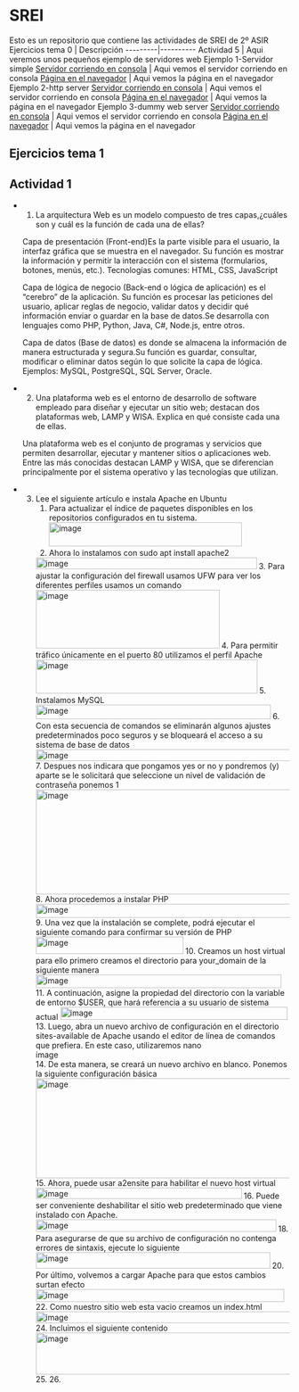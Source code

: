 # SREI
Esto es un repositorio que contiene las actividades de SREI de 2º ASIR
Ejercicios tema 0 | Descripción
---------|----------
Actividad 5 | Aqui veremos unos pequeños ejemplo de servidores web
Ejemplo 1-Servidor simple
[Servidor corriendo en consola](Captura_eje1.png) | Aqui vemos el servidor corriendo en consola
[Página en el navegador](ejemplo_1_1.png) | Aqui vemos la página en el navegador 
Ejemplo 2-http server
[Servidor corriendo en consola](ejemplo_2_2.png) | Aqui vemos el servidor corriendo en consola 
[Página en el navegador](ejemplo_2.png) | Aqui vemos la página en el navegador 
Ejemplo 3-dummy web server
[Servidor corriendo en consola](3_1.png) | Aqui vemos el servidor corriendo en consola 
[Página en el navegador](3.png) | Aqui vemos la página en el navegador 

## Ejercicios tema 1
## Actividad 1
- 1. La arquitectura Web es un modelo compuesto de tres capas,¿cuáles son y cuál es  la función de cada una de ellas?

  Capa de presentación (Front-end)Es la parte visible para el usuario, la interfaz gráfica que se muestra en el navegador. Su función es mostrar la información y permitir la interacción con el sistema (formularios, botones, menús, etc.). Tecnologías comunes: HTML, CSS, JavaScript

  Capa de lógica de negocio (Back-end o lógica de aplicación) es el “cerebro” de la aplicación. Su función es procesar las peticiones del usuario, aplicar reglas de negocio, validar datos y decidir qué información enviar o guardar en la base de datos.Se desarrolla con lenguajes como PHP, Python, Java, C#, Node.js, entre otros.

  Capa de datos (Base de datos) es donde se almacena la información de manera estructurada y segura.Su función es guardar, consultar, modificar o eliminar datos según lo que solicite la capa de lógica. Ejemplos: MySQL, PostgreSQL, SQL Server, Oracle.
- 2. Una plataforma web es el entorno de desarrollo de software empleado para  diseñar y ejecutar un sitio web; destacan dos plataformas web, LAMP y WISA. Explica en qué consiste cada una de ellas.

   Una plataforma web es el conjunto de programas y servicios que permiten desarrollar, ejecutar y mantener sitios o aplicaciones web.
Entre las más conocidas destacan LAMP y WISA, que se diferencian principalmente por el sistema operativo y las tecnologías que utilizan.

- 3. Lee el siguiente artículo e instala Apache en Ubuntu
     1. Para actualizar el índice de paquetes disponibles en los repositorios configurados en tu sistema.
        <img width="347" height="43" alt="image" src="https://github.com/user-attachments/assets/a42a2d4c-9ce4-4caa-9ecf-d37b5b6b4aa3" />
      2. Ahora lo instalamos con sudo apt install apache2
        <img width="397" height="21" alt="image" src="https://github.com/user-attachments/assets/aed5cad1-a63e-4be3-a5c8-4a6ce3a7ba74" />
      3. Para ajustar la configuración del firewall usamos UFW para ver los diferentes perfiles usamos un comando
        <img width="330" height="105" alt="image" src="https://github.com/user-attachments/assets/52b76984-5743-48a4-9b1f-455b7b6b67cc" />
      4. Para permitir tráfico únicamente en el puerto 80 utilizamos el perfil Apache
        <img width="398" height="61" alt="image" src="https://github.com/user-attachments/assets/5f46e6e6-4166-487e-9058-418a054b6b0f" />
      5. Instalamos MySQL
        <img width="422" height="26" alt="image" src="https://github.com/user-attachments/assets/52ac1ac9-2894-4e09-8283-0a7155ef3d4e" />
      6. Con esta secuencia de comandos se eliminarán algunos ajustes predeterminados poco seguros y se bloqueará el acceso a su sistema de base de datos
        <img width="458" height="21" alt="image" src="https://github.com/user-attachments/assets/8eefd1d9-36c5-4aac-98f0-3f76b55a2649" />
      7. Despues nos indicara que pongamos yes or no y pondremos (y) aparte  se le solicitará que seleccione un nivel de validación de contraseña ponemos 1
        <img width="621" height="188" alt="image" src="https://github.com/user-attachments/assets/c400d235-934d-44c4-957f-2139f14e4334" />
      8. Ahora procedemos a instalar PHP
        <img width="617" height="25" alt="image" src="https://github.com/user-attachments/assets/2219315a-3a89-4fde-82f7-9c8e49974f7d" />
      9. Una vez que la instalación se complete, podrá ejecutar el siguiente comando para confirmar su versión de PHP
        <img width="265" height="31" alt="image" src="https://github.com/user-attachments/assets/1aa5854b-e1be-45e3-818a-7f3aef4db758" />
      10. Creamos un host virtual para ello primero creamos el directorio para your_domain de la siguiente manera
        <img width="441" height="24" alt="image" src="https://github.com/user-attachments/assets/2a13d357-d3e2-480b-8925-7f33401e8878" />
      11. A continuación, asigne la propiedad del directorio con la variable de entorno $USER, que hará referencia a su usuario de sistema actual
         <img width="408" height="23" alt="image" src="https://github.com/user-attachments/assets/a16328d9-5bbc-4fd5-ac17-39c9f4fc9c0d" />
      13. Luego, abra un nuevo archivo de configuración en el directorio sites-available de Apache usando el editor de línea de comandos que prefiera. En este caso, utilizaremos nano
        <img width="599" height="17" alt="image" src="https://github.com/user-attachments/assets/ea49cb61-a7e9-43ef-a27b-a713021c8f63" />
      14. De esta manera, se creará un nuevo archivo en blanco. Ponemos la siguiente configuración básica
        <img width="481" height="179" alt="image" src="https://github.com/user-attachments/assets/b0218e57-97b1-434e-8fd1-02894783d479" />
      15. Ahora, puede usar a2ensite para habilitar el nuevo host virtual
        <img width="370" height="20" alt="image" src="https://github.com/user-attachments/assets/fdeb0173-c5f6-4a86-847b-666faa433f02" />
      16. Puede ser conveniente deshabilitar el sitio web predeterminado que viene instalado con Apache.
          <img width="432" height="22" alt="image" src="https://github.com/user-attachments/assets/db75e357-0160-4b5f-b19a-d6aaef740800" />
      18. Para asegurarse de que su archivo de configuración no contenga errores de sintaxis, ejecute lo siguiente
          <img width="421" height="29" alt="image" src="https://github.com/user-attachments/assets/0ff30301-50c9-48e5-89c3-d8e2ad54b8fc" />
      20. Por último, volvemos a cargar Apache para que estos cambios surtan efecto
          <img width="446" height="23" alt="image" src="https://github.com/user-attachments/assets/10eeb13b-8c1c-45eb-ab46-68040059b4bc" />
      22. Como nuestro sitio web esta vacio creamos un index.html
          <img width="477" height="21" alt="image" src="https://github.com/user-attachments/assets/f47a8823-130c-4f4a-b78f-26633c6efe22" />
      24. Incluimos el siguiente contenido
          <img width="509" height="75" alt="image" src="https://github.com/user-attachments/assets/aa78fd6a-86bd-481c-acad-9e36c4705ae9" />
      25. 
      26. 
 

          
          
    
          
